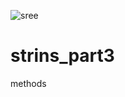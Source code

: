 ![sree](https://user-images.githubusercontent.com/125061287/219365341-2d3a0335-1258-437d-9e5d-d3ae4ee73b05.png)
# strins_part3
methods
